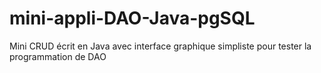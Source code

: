 # mini-appli-DAO-Java-pgSQL
Mini CRUD écrit en Java avec interface graphique simpliste pour tester la programmation de DAO
